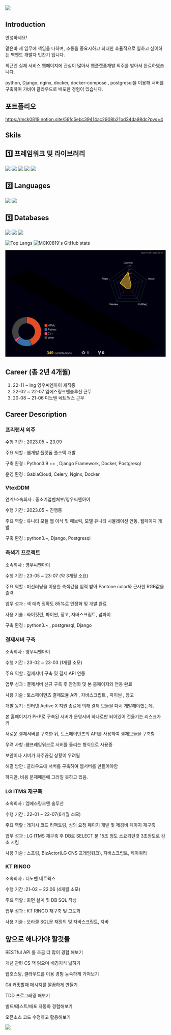<img src="https://capsule-render.vercel.app/api?type=waving&color=gradient&customColorList=30&height=200&section=header&text=Welcome!&fontSize=65&fontColor=ffffff&fontAlignY=35" />

## Introduction
안녕하세요! 

맡은바 제 임무에 책임을 다하며, 소통을 중요시하고 최대한 효율적으로 일하고 싶어하는 백엔드 개발자 민찬기 입니다.

최근엔 실제 서비스 웹페이지에 관심이 많아서 웹플랫폼개발 외주를 받아서 완료하였습니다.

python, Django, nginx, docker, docker-compose , postgresql을 이용해 서버를 구축하여 가비아 클라우드로 배포한 경험이 있습니다.

## 포트폴리오

https://mck0819.notion.site/59fc5ebc39414ac2908b21bd34da98dc?pvs=4

## Skils

## 1️⃣ 프레임워크 및 라이브러리
<img src="https://img.shields.io/badge/Django-092E20?style=flat&logo=Django&logoColor=white"/> <img src="https://img.shields.io/badge/Selenium-43B02A?style=flat&logo=selenium&logoColor=white"/> <img src="https://img.shields.io/badge/Celery-37814A?style=flat&logo=celery&logoColor=white"/> <img src="https://img.shields.io/badge/Pycharm-000000?style=flat&logo=pycharm&logoColor=white"/>
<img src="https://img.shields.io/badge/VSCODE-007ACC?style=flat&logo=visualstudiocode&logoColor=white"/>

## 2️⃣ Languages
<img src="https://img.shields.io/badge/Python-3776AB?style=flat&logo=Python&logoColor=white"/> <img src="https://img.shields.io/badge/JavaScript-F7DF1E?style=flat&logo=javascript&logoColor=white"/>

## 3️⃣ Databases
<img src="https://img.shields.io/badge/PostgreSQL-4169E1?style=flat&logo=postgresql&logoColor=white"/> <img src="https://img.shields.io/badge/Mysql-4479A1?style=flat&logo=mysql&logoColor=white"/> <img src="https://img.shields.io/badge/Oracle-F80000?style=flat&logo=oracle&logoColor=white"/>

![Top Langs](https://github-readme-stats.vercel.app/api/top-langs/?username=MCK0819&layout=compact&theme=dark) ![MCK0819's GitHub stats](https://github-readme-stats.vercel.app/api?username=MCK0819&show_icons=true&theme=tokyonight)

![](./profile-3d-contrib/profile-night-rainbow.svg)

## Career (총 2년 4개월)
1. 22-11 ~ Ing   영우씨엔아이 재직중
2. 22-02 ~ 22-07 엠에스링크앤솔루션 근무 
3. 20-08 ~ 21-06 디노밴 네트웍스 근무 

## Career Description

### 프리랜서 외주

수행 기간 : 2023.05 ~ 23.09

주요 역할 : 웹개발 플랫폼 풀스택 개발

구축 환경 :  Python3.9 ++ , Django Framework, Docker, Postgresql

운영 환경 : GabiaCloud, Celery, Nginx, Docker

### VtexDDM
연계/소속회사 : 중소기업벤처부/영우씨엔아이

수행 기간 : 2023.05 ~ 진행중

주요 역할 : 유니티 모듈 웹 이식 및 패브릭, 모델 유니티 시뮬레이션 연동, 웹페이지 개발

구축 환경 : python3.~, Django, Postgresql


### 측색기 프로젝트
소속회사 : 영우씨엔아이

수행 기간 : 23-05 ~ 23-07 (약 3개월 소요)

주요 역할 : 머신러닝을 이용한 측색값을 입력 받아 Pantone color와 근사한 RGB값을 출력

업무 성과 : 색 예측 정확도 85%로 안정화 및 개발 완료

사용 기술 : 싸이킷런, 파이썬, 장고, 자바스크립트, 넘파이

구축 환경 : python3.~ , postgresql, Django


### 결제서버 구축
소속회사 : 영우씨엔아이

수행 기간 : 23-02 ~ 23-03 (1개월 소모)

주요 역할 : 결제서버 구축 및 결제 API 연동

업무 성과 : 결제서버 신규 구축 후 안정화 및 본 홈페이지와 연동 완료

사용 기술 : 토스페이먼츠 결제모듈 API , 자바스크립트 , 파이썬 , 장고

개발 동기 : 인터넷 Active X 지원 종료에 의해 결제 모듈을 다시 개발해야했는데,

본 홈페이지가 PHP로 구축된 서버가 운영서버 하나로만 되어있어 건들기는 리스크가 커

새로운 결제서버를 구축한 뒤, 토스페이먼츠의 API를 사용하여 결제모듈을 구축함

우려 사항 :웹프레임워크로 서버를 돌리는 형식으로 사용중

보안이나 서버가 자주끊길 상황이 우려됨

해결 방안 :  클라우드에 서버를 구축하여 웹서버를 만들어야함

하지만, 비용 문제때문에 그러질 못하고 있음.

### LG ITMS 재구축
소속회사 : 엠에스링크앤 솔루션

수행 기간 : 22-01 ~ 22-07(6개월 소모)

주요 역할 : 레거시 코드 리팩토링, 심의 요청 페이지 개발 및 제경비 페이지 재구축

업무 성과 : LG ITMS 재구축 후 DB로 SELECT 문 15초 정도 소요되던것 3초정도로 감소 시킴

사용 기술 : 스프링, BizActor(LG CNS 프레임워크), 자바스크립트, 제이쿼리 

### KT RINGO
소속회사 : 디노밴 네트웍스

수행 기간 :21-02 ~ 22.06 (4개월 소모)

주요 역할 : 화면 설계 및 DB SQL 작성

업무 성과 : KT RINGO 재구축 및 고도화

사용 기술 : 오라클 SQL문 재정의 및 자바스크립트, 자바

## 앞으로 해나가야 할것들
RESTful API 를 조금 더 많이 경험 해보기

개념 관련 CS 책 읽으며 배경지식 넓히기

웹호스팅, 클라우드를 이용 경험 능숙하게 가져보기

Git 커밋할때 메시지를 깔끔하게 만들기

TDD 프로그래밍 해보기

빌드/테스트/배포 자동화 경험해보기

오픈소스 코드 수정하고 활용해보기

<img src="https://capsule-render.vercel.app/api?type=waving&color=gradient&customColorList=30&height=200&section=footer&text=Bye!&fontSize=55&fontColor=ffffff&fontAlignY=65" />

